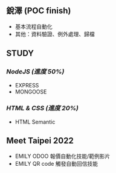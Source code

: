 ## **銳澤 (POC finish)**

- 基本流程自動化
- 其他：資料驗證、例外處理、歸檔

## **STUDY**

### _NodeJS (進度 50%)_

- EXPRESS
- MONGOOSE

### _HTML & CSS (進度 20%)_

- HTML Semantic

## **Meet Taipei 2022**

- EMILY ODOO 報價自動化技能/範例影片
- EMILY QR code 觸發自動回信技能
